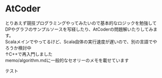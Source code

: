 # AtCoder
とりあえず競技プログラミングやってみたいので基本的なロジックを勉強してDPやグラフのサンプルソースを写経したり、AtCoderの問題解いたりしてみます。  
Scalaメインでやってるけど、Scala自体の実行速度が遅いので、別の言語でやろうか検討中  
↑C++で再入門しました  
memo/algorithm.mdに一般的なセオリーのメモを載せています  




テスト
